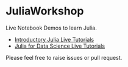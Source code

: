 # JuliaWorkshop

Live Notebook Demos to learn Julia. 
- [Introductory Julia Live Tutorials](https://mybinder.org/v2/gh/ppalmes/JuliaWorkshop2019/Part1)  
- [Julia for Data Science Live Tutorials](https://mybinder.org/v2/gh/ppalmes/JuliaWorkshop2019/Part2)

Please feel free to raise issues or pull request.
